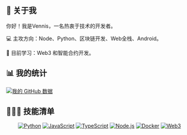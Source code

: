 ## 👋 关于我 
你好！我是Vennis，一名热衷于技术的开发者。

💻 主攻方向：Node、Python、区块链开发、Web全栈、Android。

🌱 目前学习：Web3 和智能合约开发。

## 📊 我的统计
[![我的 GitHub 数据](https://github-readme-stats.vercel.app/api?username=Alocem&theme=highcontrast&show_icons=true&)]()

## 👨🏻‍💻 技能清单
<div align="center" dir="auto">
    <a target="_blank" rel="noopener noreferrer nofollow" href="https://camo.githubusercontent.com/1601afe30af4373da3fd4f86eb0c85c72ec2d4c85ae9c0b8b2b207e38843648b/68747470733a2f2f696d672e736869656c64732e696f2f62616467652f2d507974686f6e2d3039303930393f7374796c653d666f722d7468652d6261646765266c6f676f3d707974686f6e"><img src="https://camo.githubusercontent.com/1601afe30af4373da3fd4f86eb0c85c72ec2d4c85ae9c0b8b2b207e38843648b/68747470733a2f2f696d672e736869656c64732e696f2f62616467652f2d507974686f6e2d3039303930393f7374796c653d666f722d7468652d6261646765266c6f676f3d707974686f6e" alt="Python" data-canonical-src="https://img.shields.io/badge/-Python-090909?style=for-the-badge&amp;logo=python" style="max-width: 100%;"></a>
    <a target="_blank" rel="noopener noreferrer nofollow" href="https://camo.githubusercontent.com/6e3713eea38fd370eb38b1f358da52a751db6552fd1920f73fef7f4609ff9877/68747470733a2f2f696d672e736869656c64732e696f2f62616467652f2d4a6176615363726970742d3039303930393f7374796c653d666f722d7468652d6261646765266c6f676f3d6a617661736372697074"><img src="https://camo.githubusercontent.com/6e3713eea38fd370eb38b1f358da52a751db6552fd1920f73fef7f4609ff9877/68747470733a2f2f696d672e736869656c64732e696f2f62616467652f2d4a6176615363726970742d3039303930393f7374796c653d666f722d7468652d6261646765266c6f676f3d6a617661736372697074" alt="JavaScript" data-canonical-src="https://img.shields.io/badge/-JavaScript-090909?style=for-the-badge&amp;logo=javascript" style="max-width: 100%;"></a>
    <a target="_blank" rel="noopener noreferrer nofollow" href="https://camo.githubusercontent.com/d93f2e5138f2c6541dda1ba864b826aae194c878ff003bdd2e07504c4a83a1b0/68747470733a2f2f696d672e736869656c64732e696f2f62616467652f2d547970655363726970742d3039303930393f7374796c653d666f722d7468652d6261646765266c6f676f3d74797065736372697074"><img src="https://camo.githubusercontent.com/d93f2e5138f2c6541dda1ba864b826aae194c878ff003bdd2e07504c4a83a1b0/68747470733a2f2f696d672e736869656c64732e696f2f62616467652f2d547970655363726970742d3039303930393f7374796c653d666f722d7468652d6261646765266c6f676f3d74797065736372697074" alt="TypeScript" data-canonical-src="https://img.shields.io/badge/-TypeScript-090909?style=for-the-badge&amp;logo=typescript" style="max-width: 100%;"></a>
    <a target="_blank" rel="noopener noreferrer nofollow" href="https://camo.githubusercontent.com/8919967286b85a4e0575f001ba03e4ca7a1f68e24909ecb1330bfce510fa3d81/68747470733a2f2f696d672e736869656c64732e696f2f62616467652f2d4e6f64652e6a732d3039303930393f7374796c653d666f722d7468652d6261646765266c6f676f3d6e6f64652e6a73"><img src="https://camo.githubusercontent.com/8919967286b85a4e0575f001ba03e4ca7a1f68e24909ecb1330bfce510fa3d81/68747470733a2f2f696d672e736869656c64732e696f2f62616467652f2d4e6f64652e6a732d3039303930393f7374796c653d666f722d7468652d6261646765266c6f676f3d6e6f64652e6a73" alt="Node.js" data-canonical-src="https://img.shields.io/badge/-Node.js-090909?style=for-the-badge&amp;logo=node.js" style="max-width: 100%;"></a>
    <a target="_blank" rel="noopener noreferrer nofollow" href="https://camo.githubusercontent.com/9c6a5134e505aac3728223909fcdec836cd11540549445d524020857d9c6383d/68747470733a2f2f696d672e736869656c64732e696f2f62616467652f2d446f636b65722d3039303930393f7374796c653d666f722d7468652d6261646765266c6f676f3d646f636b6572"><img src="https://camo.githubusercontent.com/9c6a5134e505aac3728223909fcdec836cd11540549445d524020857d9c6383d/68747470733a2f2f696d672e736869656c64732e696f2f62616467652f2d446f636b65722d3039303930393f7374796c653d666f722d7468652d6261646765266c6f676f3d646f636b6572" alt="Docker" data-canonical-src="https://img.shields.io/badge/-Docker-090909?style=for-the-badge&amp;logo=docker" style="max-width: 100%;"></a>
    <a target="_blank" rel="noopener noreferrer nofollow" href="https://camo.githubusercontent.com/3b8bc71c7728634bbbba19595b98a5e99b9b30cf977fbaf4525e24ac26f5b246/68747470733a2f2f696d672e736869656c64732e696f2f62616467652f2d576562332d3039303930393f7374796c653d666f722d7468652d6261646765266c6f676f3d657468657265756d"><img src="https://camo.githubusercontent.com/3b8bc71c7728634bbbba19595b98a5e99b9b30cf977fbaf4525e24ac26f5b246/68747470733a2f2f696d672e736869656c64732e696f2f62616467652f2d576562332d3039303930393f7374796c653d666f722d7468652d6261646765266c6f676f3d657468657265756d" alt="Web3" data-canonical-src="https://img.shields.io/badge/-Web3-090909?style=for-the-badge&amp;logo=ethereum" style="max-width: 100%;"></a>
</div>
